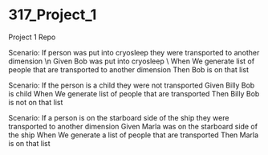 # 317_Project_1
Project 1 Repo




Scenario: If person was put into cryosleep they were transported to another dimension \n 
    Given Bob was put into cryosleep \\
    When We generate list of people that are transported to another dimension
    Then Bob is on that list
    
Scenario: If the person is a child they were not transported
    Given Billy Bob is child
    When We generate list of people that are transported
    Then Billy Bob is not on that list
    
Scenario: If a person is on the starboard side of the ship they were transported to another dimension
    Given Marla was on the starboard side of the ship
    When We generate a list of people that are transported
    Then Marla is on that list

